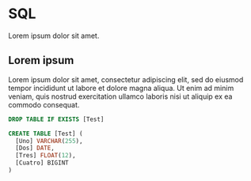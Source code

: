 # SQL
Lorem ipsum dolor sit amet.
## Lorem ipsum
Lorem ipsum dolor sit amet, consectetur adipiscing elit, sed do eiusmod tempor incididunt ut labore et dolore magna aliqua. Ut enim ad minim veniam, quis nostrud exercitation ullamco laboris nisi ut aliquip ex ea commodo consequat.
```sql
DROP TABLE IF EXISTS [Test]

CREATE TABLE [Test] (
  [Uno] VARCHAR(255),
  [Dos] DATE,
  [Tres] FLOAT(12),
  [Cuatro] BIGINT
)
```
